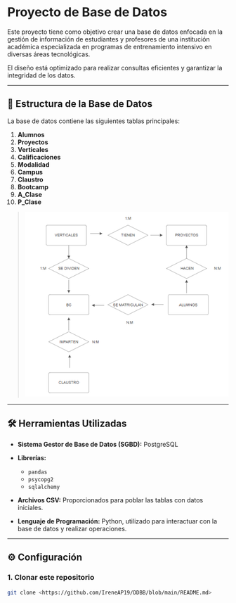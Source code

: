 # Proyecto de Base de Datos

Este proyecto tiene como objetivo crear una base de datos enfocada en la gestión de información de estudiantes y profesores de una institución académica especializada en programas de entrenamiento intensivo en diversas áreas tecnológicas. 

El diseño está optimizado para realizar consultas eficientes y garantizar la integridad de los datos.

---

## 📂 Estructura de la Base de Datos

La base de datos contiene las siguientes tablas principales:

1. **Alumnos**
2. **Proyectos**
3. **Verticales**
4. **Calificaciones**
5. **Modalidad**
6. **Campus**
7. **Claustro**
8. **Bootcamp**
9. **A_Clase**
10. **P_Clase**

> ![Diagrama E/R](modelos/Modelo_ERD.png)
---

## 🛠️ Herramientas Utilizadas

- **Sistema Gestor de Base de Datos (SGBD):** PostgreSQL
- **Librerías:**  
  - `pandas`  
  - `psycopg2`
  -  `sqlalchemy`
     
- **Archivos CSV:** Proporcionados para poblar las tablas con datos iniciales.  
- **Lenguaje de Programación:** Python, utilizado para interactuar con la base de datos y realizar operaciones.

---

## ⚙️ Configuración

### 1. Clonar este repositorio
```bash
git clone <https://github.com/IreneAP19/DDBB/blob/main/README.md>



